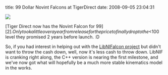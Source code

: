 title: 99 Dollar Novint Falcons at TigerDirect
date: 2008-09-05 23:04:31 

[![][1]][2]

[Tiger Direct now has the Novint Falcon for $99][2]. Only took a little over a year from release for the price to finally drop to the <$100 level they promised 2 years before launch. :D

So, if you had interest in helping out with the [LibNIFalcon project][3] but didn't want to throw the cash down, well, now it's less cash to throw down. LibNIF is cranking right along, the C++ version is nearing the first milestone, and we've now got what will hopefully be a much more stable kinematics model in the works. 

   [1]: /images/2008-09-05-99-dollar-novint-falcons-at-tigerdirect/nismall.jpg
   [2]: http://www.tigerdirect.com/applications/searchtools/item-Details.asp?EdpNo=3427255&sku=N128-1000&srkey=novint%20falcon
   [3]: http://libnifalcon.sourceforge.net

